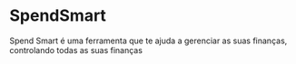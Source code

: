 # SpendSmart

Spend Smart é uma ferramenta que te ajuda a gerenciar as suas finanças, controlando todas as suas finanças
